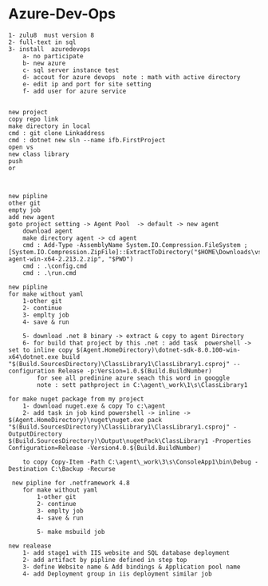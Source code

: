 # Azure-Dev-Ops

    1- zulu8  must version 8
    2- full-text in sql
    3- install  azuredevops
        a- no participate
        b- new azure
        c- sql server instance test
        d- accout for azure devops  note : math with active directory
        e- edit ip and port for site setting
        f- add user for azure service


    new project
    copy repo link
    make directory in local
    cmd : git clone Linkaddress
    cmd : dotnet new sln --name ifb.FirstProject
    open vs
    new class library
    push
    or
    

        
    new pipline
    other git
    empty job
    add new agent 
    goto project setting -> Agent Pool  -> default -> new agent
        download agent
        make directory agent -> cd agent
        cmd : Add-Type -AssemblyName System.IO.Compression.FileSystem ; [System.IO.Compression.ZipFile]::ExtractToDirectory("$HOME\Downloads\vsts-agent-win-x64-2.213.2.zip", "$PWD")
        cmd : .\config.cmd
        cmd : .\run.cmd
    
    new pipline
    for make without yaml
        1-other git
        2- continue 
        3- emplty job
        4- save & run

        5- download .net 8 binary -> extract & copy to agent Directory
        6- for build that project by this .net : add task  powershell -> set to inline copy $(Agent.HomeDirectory)\dotnet-sdk-8.0.100-win-x64\dotnet.exe build "$(Build.SourcesDirectory)\ClassLibrary1\ClassLibrary1.csproj" --configuration Release -p:Version=1.0.$(Build.BuildNumber)
            for see all predinine azure seach this word in googgle
            note : sett pathproject in C:\agent\_work\1\s\ClassLibrary1

    for make nuget package from my project
        1- download nuget.exe & copy To c:\agent
        2- add task in job kind powershell -> inline -> $(Agent.HomeDirectory)\nuget\nuget.exe pack "$(Build.SourcesDirectory)\ClassLibrary1\ClassLibrary1.csproj" -OutputDirectory $(Build.SourcesDirectory)\Output\nugetPack\ClassLibrary1 -Properties Configuration=Release -Version4.0.$(Build.BuildNumber)

        to copy Copy-Item -Path C:\agent\_work\3\s\ConsoleApp1\bin\Debug -Destination C:\Backup -Recurse
        
     new pipline for .netframework 4.8
        for make without yaml
            1-other git
            2- continue 
            3- emplty job
            4- save & run        

            5- make msbuild job

    new realease
        1- add stage1 with IIS website and SQL database deployment
        2- add artifact by pipline defined in step top
        3- define Website name & Add bindings & Application pool name
        4- add Deployment group in iis deployment similar job
        
        

        
        
